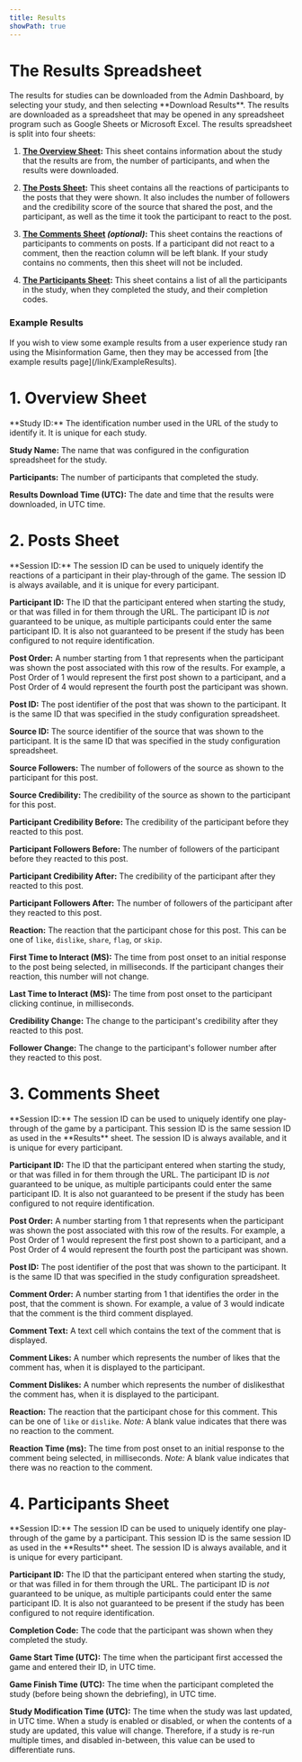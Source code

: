 ```yaml
---
title: Results
showPath: true
---
```


<h1 id="intro">
    The Results Spreadsheet
</h1>
The results for studies can be downloaded from the Admin
Dashboard, by selecting your study, and then selecting
**Download Results**. The results are downloaded as a
spreadsheet that may be opened in any spreadsheet program
such as Google Sheets or Microsoft Excel. The results spreadsheet
is split into four sheets:

1) **[The Overview Sheet](#overview):** This sheet contains information about the
   study that the results are from, the number of participants,
   and when the results were downloaded.

2) **[The Posts Sheet](#posts):** This sheet contains all the reactions of
   participants to the posts that they were shown. It also
   includes the number of followers and the credibility score of 
   the source that shared the post, and the participant, as well 
   as the time it took the participant to react to the post.

3) **[The Comments Sheet](#comments) _(optional)_:** This sheet contains the reactions
   of participants to comments on posts. If a participant did
   not react to a comment, then the reaction column will be
   left blank. If your study contains no comments, then this sheet
   will not be included.

4) **[The Participants Sheet](#participants):** This sheet contains a list of all the
   participants in the study, when they completed the study,
   and their completion codes.


<h3 id="example-results">
    Example Results
</h3>
If you wish to view some example results from a user experience
study ran using the Misinformation Game, then they may be accessed
from [the example results page](/link/ExampleResults).


<h1 id="overview">
    1. Overview Sheet
</h1>
**Study ID:** The identification number used in the URL of
the study to identify it. It is unique for each study.

**Study Name:** The name that was configured in the
configuration spreadsheet for the study.

**Participants:** The number of participants that completed
the study.

**Results Download Time (UTC):** The date and time that
the results were downloaded, in UTC time.


<h1 id="posts">
    2. Posts Sheet
</h1>
**Session ID:** The session ID can be used to uniquely
identify the reactions of a participant in their play-through
of the game. The session ID is always available, and it is
unique for every participant.

**Participant ID:** The ID that the participant entered when
starting the study, or that was filled in for them through the
URL. The participant ID is _not_ guaranteed to be unique, as
multiple participants could enter the same participant ID. It
is also not guaranteed to be present if the study has been
configured to not require identification.

**Post Order:** A number starting from 1 that represents when
the participant was shown the post associated with this row of
the results. For example, a Post Order of 1 would represent the
first post shown to a participant, and a Post Order of 4 would
represent the fourth post the participant was shown.

**Post ID:** The post identifier of the post that was shown to
the participant. It is the same ID that was specified in the
study configuration spreadsheet.

**Source ID:** The source identifier of the source that was
shown to the participant. It is the same ID that was
specified in the study configuration spreadsheet.

**Source Followers:** The number of followers of the source
as shown to the participant for this post.

**Source Credibility:** The credibility of the source as
shown to the participant for this post.

**Participant Credibility Before:** The credibility of the
participant before they reacted to this post.

**Participant Followers Before:** The number of followers of the
participant before they reacted to this post.

**Participant Credibility After:** The credibility of the
participant after they reacted to this post.

**Participant Followers After:** The number of followers of the
participant after they reacted to this post.

**Reaction:** The reaction that the participant chose
for this post. This can be one of `like`, `dislike`,
`share`, `flag`, or `skip`.

**First Time to Interact (MS):** The time from post onset
to an initial response to the post being selected, in
milliseconds. If the participant changes their reaction,
this number will not change.

**Last Time to Interact (MS):** The time from post onset
to the participant clicking continue, in milliseconds.

**Credibility Change:** The change to the participant's
credibility after they reacted to this post.

**Follower Change:** The change to the participant's
follower number after they reacted to this post.


<h1 id="comments">
    3. Comments Sheet
</h1>
**Session ID:** The session ID can be used to uniquely
identify one play-through of the game by a participant. This
session ID is the same session ID as used in the **Results**
sheet. The session ID is always available, and it is unique
for every participant.

**Participant ID:** The ID that the participant entered when
starting the study, or that was filled in for them through the
URL. The participant ID is _not_ guaranteed to be unique, as
multiple participants could enter the same participant ID. It
is also not guaranteed to be present if the study has been
configured to not require identification.

**Post Order:** A number starting from 1 that represents when
the participant was shown the post associated with this row of
the results. For example, a Post Order of 1 would represent the
first post shown to a participant, and a Post Order of 4 would
represent the fourth post the participant was shown.

**Post ID:** The post identifier of the post that was shown to
the participant. It is the same ID that was specified in the
study configuration spreadsheet.

**Comment Order:** A number starting from 1 that identifies the
order in the post, that the comment is shown. For example, a
value of 3 would indicate that the comment is the third comment
displayed.

**Comment Text:** A text cell which contains the text of the
comment that is displayed.

**Comment Likes:** A number which represents the number of likes
that the comment has, when it is displayed to the participant.

**Comment Dislikes:** A number which represents the number of
dislikesthat the comment has, when it is displayed to the
participant. 

**Reaction:** The reaction that the participant chose
for this comment. This can be one of `like` or `dislike`.
_Note:_ A blank value indicates that there was no reaction
to the comment.

**Reaction Time (ms):** The time from post onset
to an initial response to the comment being selected, in
milliseconds. _Note:_ A blank value indicates that there
was no reaction to the comment.


<h1 id="participants">
    4. Participants Sheet
</h1>
**Session ID:** The session ID can be used to uniquely
identify one play-through of the game by a participant. This
session ID is the same session ID as used in the **Results**
sheet. The session ID is always available, and it is unique
for every participant.

**Participant ID:** The ID that the participant entered when
starting the study, or that was filled in for them through the
URL. The participant ID is _not_ guaranteed to be unique, as
multiple participants could enter the same participant ID. It
is also not guaranteed to be present if the study has been
configured to not require identification.

**Completion Code:** The code that the participant was shown
when they completed the study.

**Game Start Time (UTC):** The time when the participant
first accessed the game and entered their ID, in UTC time.

**Game Finish Time (UTC):** The time when the participant
completed the study (before being shown the debriefing), in UTC
time.

**Study Modification Time (UTC):** The time when the
study was last updated, in UTC time. When a study is enabled
or disabled, or when the contents of a study are updated, this
value will change. Therefore, if a study is re-run multiple
times, and disabled in-between, this value can be used to
differentiate runs.
